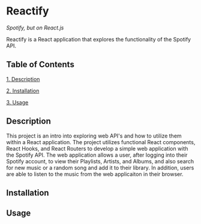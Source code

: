 # Reactify
*Spotify, but on React.js*

Reactify is a React application that explores the functionality of the Spotify API.

## Table of Contents

[1. Description](#description)

[2. Installation](#installation)

[3. Usage](#usage)


## Description

This project is an intro into exploring web API's and how to utilize them within a React application. The project utilizes functional React components, React Hooks, and React Routers to develop a simple web application with the Spotify API. The web application allows a user, after logging into their Spotify account, to view their Playlists, Artists, and Albums, and also search for new music or a random song and add it to their library. In addition, users are able to listen to the music from the web applicaiton in their browser.

## Installation

## Usage

